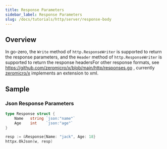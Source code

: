 ```yaml
---
title: Response Parameters
sidebar_label: Response Parameters
slug: /docs/tutorials/http/server/response-body
---
```


## Overview

In go-zero, the `Write` method of `http.ResponseWriter` is supported to return the response parameters, and the `Header` method of `http.ResponseWriter` is supported to return the response headersFor other response formats, see https://github.com/zeromicro/x/blob/main/http/responses.go , currently <a href="https://github.com/zeromicro/x" target="_blank">zeromicro/x</a> implements an extension to xml.

## Sample

### Json Response Parameters

```go
type Response struct {
    Name   string `json:"name"`
    Age    int    `json:"age"`
}

resp := &Response{Name: "jack", Age: 18}
httpx.OkJson(w, resp)
```
